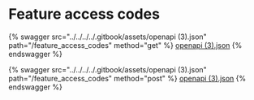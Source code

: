 # Feature access codes

{% swagger src="../../../../.gitbook/assets/openapi (3).json" path="/feature_access_codes" method="get" %}
[openapi (3).json](<../../../../.gitbook/assets/openapi (3).json>)
{% endswagger %}

{% swagger src="../../../../.gitbook/assets/openapi (3).json" path="/feature_access_codes" method="post" %}
[openapi (3).json](<../../../../.gitbook/assets/openapi (3).json>)
{% endswagger %}
